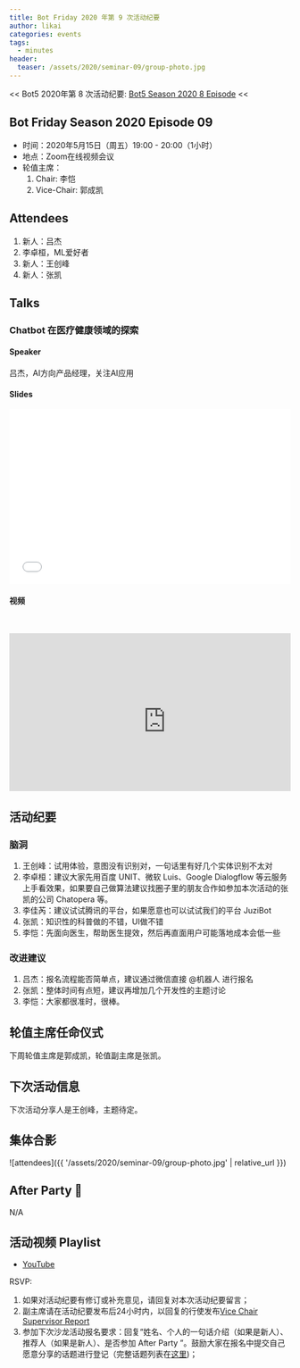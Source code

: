 ```yaml
---
title: Bot Friday 2020 年第 9 次活动纪要
author: likai
categories: events
tags:
  - minutes
header:
  teaser: /assets/2020/seminar-09/group-photo.jpg
---
```


<< Bot5 2020年第 8 次活动纪要: [Bot5 Season 2020 8 Episode](https://www.bot5.club/events/seminar-minutes-2020-08/) <<

## Bot Friday Season 2020 Episode 09

- 时间：2020年5月15日（周五）19:00 - 20:00（1小时）
- 地点：Zoom在线视频会议
- 轮值主席：
    1. Chair: 李恺
    1. Vice-Chair: 郭成凯

## Attendees

1. 新人：吕杰
2. 李卓桓，ML爱好者
3. 新人：王创峰
4. 新人：张凯

## Talks

### Chatbot 在医疗健康领域的探索

#### Speaker

吕杰，AI方向产品经理，关注AI应用

#### Slides

<div class="video-container" style="
    position: relative;
    padding-bottom:56.25%;
    padding-top:30px;
    height:0;
    overflow:hidden;
">
  <iframe
    src='{{ '/assets/js/viewer-js/#/assets/2020/seminar-09/talk-lvjie.pdf' | relative_url }}'
    width='560'
    height='315'
    allowfullscreen
    webkitallowfullscreen
    frameborder="0"
    style="
      position: absolute;
      top:0;
      left:0;
      width:100%;
      height:100%;
    "
  ></iframe>
</div>

#### 视频

<div class="video-container" style="
    position: relative;
    padding-bottom:56.25%;
    padding-top:30px;
    height:0;
    overflow:hidden;
">
  <iframe width="560" height="315"
    src="https://www.youtube.com/embed/agdznCbii-k"
    frameborder="0"
    allow="accelerometer; autoplay; encrypted-media; gyroscope; picture-in-picture"
    allowfullscreen
  ></iframe>
</div>

## 活动纪要

### 脑洞

1. 王创峰：试用体验，意图没有识别对，一句话里有好几个实体识别不太对
2. 李卓桓：建议大家先用百度 UNIT、微软 Luis、Google Dialogflow 等云服务上手看效果，如果要自己做算法建议找圈子里的朋友合作如参加本次活动的张凯的公司 Chatopera 等。
3. 李佳芮：建议试试腾讯的平台，如果愿意也可以试试我们的平台 JuziBot
4. 张凯：知识性的科普做的不错，UI做不错
5. 李恺：先面向医生，帮助医生提效，然后再直面用户可能落地成本会低一些

### 改进建议

1. 吕杰：报名流程能否简单点，建议通过微信直接 @机器人 进行报名
2. 张凯：整体时间有点短，建议再增加几个开发性的主题讨论
3. 李恺：大家都很准时，很棒。

## 轮值主席任命仪式

下周轮值主席是郭成凯，轮值副主席是张凯。

## 下次活动信息

下次活动分享人是王创峰，主题待定。

## 集体合影

![attendees]({{ '/assets/2020/seminar-09/group-photo.jpg' | relative_url }})

## After Party 🍻

N/A

## 活动视频 Playlist

- [YouTube](https://www.youtube.com/watch?v=agdznCbii-k&feature=youtu.be)

RSVP:

1. 如果对活动纪要有修订或补充意见，请回复对本次活动纪要留言；
1. 副主席请在活动纪要发布后24小时内，以回复的行使发布[Vice Chair Supervisor Report](/manuals/chair/#vice-chair-supervisor-report)
1. 参加下次沙龙活动报名要求：回复“姓名、个人的一句话介绍（如果是新人）、推荐人（如果是新人）、是否参加 After Party ”。鼓励大家在报名中提交自己愿意分享的话题进行登记（完整话题列表在[这里](https://www.bot5.club/talks/))；
